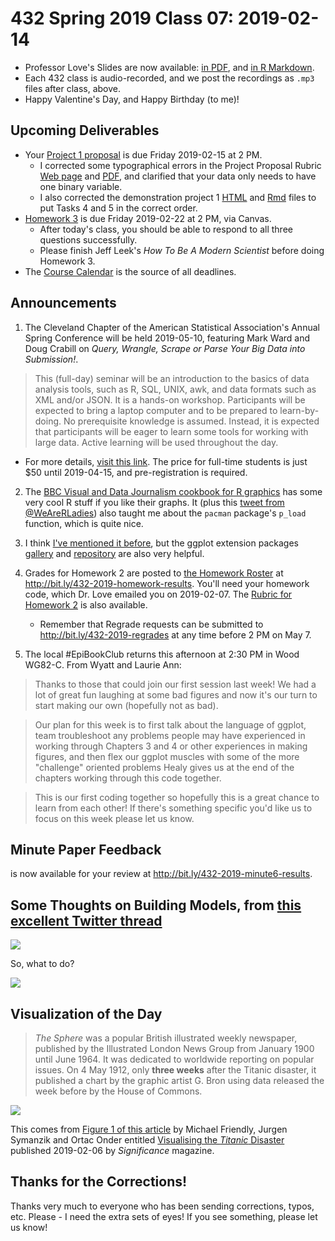 # 432 Spring 2019 Class 07: 2019-02-14

- Professor Love's Slides are now available: [in PDF](https://github.com/THOMASELOVE/2019-432/blob/master/slides/class07/432_2019_slides07.pdf), and [in R Markdown](https://github.com/THOMASELOVE/2019-432/blob/master/slides/class07/432_2019_slides07.Rmd). 
- Each 432 class is audio-recorded, and we post the recordings as `.mp3` files after class, above.
- Happy Valentine's Day, and Happy Birthday (to me)!

## Upcoming Deliverables

- Your [Project 1 proposal](https://github.com/THOMASELOVE/2019-432/tree/master/projects/project1) is due Friday 2019-02-15 at 2 PM. 
    - I corrected some typographical errors in the Project Proposal Rubric [Web page](https://github.com/THOMASELOVE/2019-432/blob/master/projects/project1/project1_proposal_rubric.md) and [PDF](https://github.com/THOMASELOVE/2019-432/blob/master/projects/project1/project1_proposal_rubric.pdf), and clarified that your data only needs to have one binary variable.
    - I also corrected the demonstration project 1 [HTML](http://rpubs.com/TELOVE/project1-demo1_2019-432) and [Rmd](https://github.com/THOMASELOVE/2019-432/blob/master/projects/project1-demo/432_2019_project1_demo_proposal_draft.Rmd) files to put Tasks 4 and 5 in the correct order.
- [Homework 3](https://github.com/THOMASELOVE/2019-432/tree/master/homework/homework3) is due Friday 2019-02-22 at 2 PM, via Canvas.
    - After today's class, you should be able to respond to all three questions successfully.
    - Please finish Jeff Leek's *How To Be A Modern Scientist* before doing Homework 3.
- The [Course Calendar](https://github.com/THOMASELOVE/2019-432/blob/master/calendar.md) is the source of all deadlines.

## Announcements

1. The Cleveland Chapter of the American Statistical Association's Annual Spring Conference will be held 2019-05-10, featuring Mark Ward and Doug Crabill on *Query, Wrangle, Scrape or Parse Your Big Data into Submission!*. 

> This (full-day) seminar will be an introduction to the basics of data analysis tools, such as R, SQL, UNIX, awk, and data formats such as XML and/or JSON. It is a hands-on workshop. Participants will be expected to bring a laptop computer and to be prepared to learn-by-doing. No prerequisite knowledge is assumed. Instead, it is expected that participants will be eager to learn some tools for working with large data. Active learning will be used throughout the day. 

- For more details, [visit this link](https://sites.google.com/view/cleveland-asa/conferences/upcoming-conference). The price for full-time students is just $50 until 2019-04-15, and pre-registration is required.

2. The [BBC Visual and Data Journalism cookbook for R graphics](https://bbc.github.io/rcookbook/) has some very cool R stuff if you like their graphs. It (plus this [tweet from @WeAreRLadies](https://twitter.com/WeAreRLadies/status/1095134572247949312)) also taught me about the `pacman` package's `p_load` function, which is quite nice.

3. I think [I've mentioned it before](https://twitter.com/yutannihilat_en/status/1094840337569181696), but the ggplot extension packages [gallery](https://t.co/BMl5U7jbor) and [repository](https://t.co/8qrfXVTNmm) are also very helpful.

4. Grades for Homework 2 are posted to [the Homework Roster](http://bit.ly/432-2019-homework-results) at http://bit.ly/432-2019-homework-results. You'll need your homework code, which Dr. Love emailed you on 2019-02-07. The [Rubric for Homework 2](https://github.com/THOMASELOVE/2019-432/blob/master/homework/homework2/hw2rubric.md) is also available. 
    - Remember that Regrade requests can be submitted to http://bit.ly/432-2019-regrades at any time before 2 PM on May 7.

5. The local #EpiBookClub returns this afternoon at 2:30 PM in Wood WG82-C. From Wyatt and Laurie Ann:

> Thanks to those that could join our first session last week! We had a lot of great fun laughing at some bad figures and now it's our turn to start making our own (hopefully not as bad). 

> Our plan for this week is to first talk about the language of ggplot, team troubleshoot any problems people may have experienced in working through Chapters 3 and 4 or other experiences in making figures, and then flex our ggplot muscles with some of the more "challenge" oriented problems Healy gives us at the end of the chapters working through this code together.

> This is our first coding together so hopefully this is a great chance to learn from each other! If there's something specific you'd like us to focus on this week please let us know.


## Minute Paper Feedback

is now available for your review at http://bit.ly/432-2019-minute6-results.

## Some Thoughts on Building Models, from [this excellent Twitter thread](https://twitter.com/ADAlthousePhD/status/1095372161492176896)

![](https://github.com/THOMASELOVE/2019-432/blob/master/slides/class07/figures/althouse1.PNG)

So, what to do?

![](https://github.com/THOMASELOVE/2019-432/blob/master/slides/class07/figures/althouse2.png)

## Visualization of the Day

> *The Sphere* was a popular British illustrated weekly newspaper, published by the Illustrated London News Group from January 1900 until June 1964. It was dedicated to worldwide reporting on popular issues. On 4 May 1912, only **three weeks** after the Titanic disaster, it published a chart by the graphic artist G. Bron using data released the week before by the House of Commons.

![](https://github.com/THOMASELOVE/2019-432/blob/master/slides/class07/figures/titanic-sphere.PNG)

This comes from [Figure 1 of this article](https://rss.onlinelibrary.wiley.com/doi/10.1111/j.1740-9713.2019.01229.x) by Michael Friendly, Jurgen Symanzik and Ortac Onder entitled [Visualising the *Titanic* Disaster](https://rss.onlinelibrary.wiley.com/doi/10.1111/j.1740-9713.2019.01229.x) published 2019-02-06 by *Significance* magazine. 

## Thanks for the Corrections!

Thanks very much to everyone who has been sending corrections, typos, etc. Please - I need the extra sets of eyes! If you see something, please let us know!

